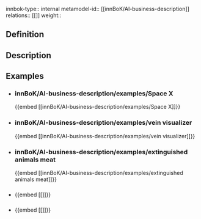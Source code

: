 
innbok-type:: internal
metamodel-id:: [[innBoK/AI-business-description]]
relations:: [[]]
weight:: 

## Definition

## Description
## Examples
- ### innBoK/AI-business-description/examples/Space X
	{{embed [[innBoK/AI-business-description/examples/Space X]]}}
- ### innBoK/AI-business-description/examples/vein visualizer
	{{embed [[innBoK/AI-business-description/examples/vein visualizer]]}}
- ### innBoK/AI-business-description/examples/extinguished animals meat
	{{embed [[innBoK/AI-business-description/examples/extinguished animals meat]]}}
- ### 
	{{embed [[]]}}
- ### 
	{{embed [[]]}}


